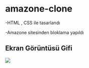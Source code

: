 # amazone-clone


-HTML , CSS ile tasarlandı

-Amazone sitesinden bloklama yapıldı

## Ekran Görüntüsü Gifi

<img src="gif.gif"/>